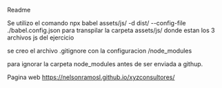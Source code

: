 Readme 


Se utilizo el comando 
npx babel assets/js/ -d dist/ --config-file ./babel.config.json
para  transpilar la carpeta assets/js/ donde estan los 3 archivos js del ejercicio

se creo el archivo .gitignore 
con la configuracion 
/node_modules

para ignorar la carpeta node_modules antes de ser enviada a githup.



Pagina web https://nelsonramosl.github.io/xyzconsultores/